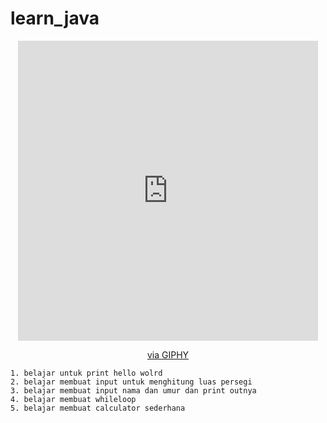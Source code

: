 # learn_java
<div id="header" align="center">
  <iframe src="https://giphy.com/embed/CuuSHzuc0O166MRfjt" width="480" height="480" frameBorder="0" class="giphy-embed" allowFullScreen></iframe><p><a href="https://giphy.com/gifs/pudgypenguins-pudgy-penguin-penguins-CuuSHzuc0O166MRfjt">via GIPHY</a></p>
</div>

```
1. belajar untuk print hello wolrd
2. belajar membuat input untuk menghitung luas persegi
3. belajar membuat input nama dan umur dan print outnya
4. belajar membuat whileloop
5. belajar membuat calculator sederhana
```